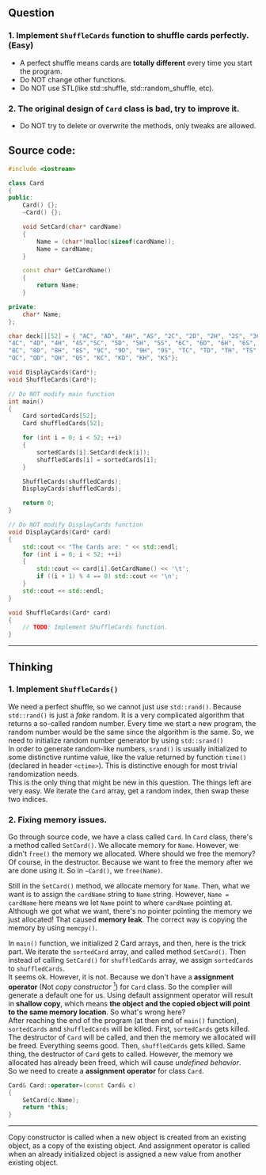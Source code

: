 ## Question
### 1. Implement `ShuffleCards` function to shuffle cards perfectly. (Easy)
* A perfect shuffle means cards are **totally different** every time you start the program.
* Do NOT change other functions.
* Do NOT use STL(like std::shuffle, std::random_shuffle, etc).
### 2. The original design of `Card` class  is bad, try to improve it.
* Do NOT try to delete or overwrite the methods, only tweaks are allowed.

## Source code:
```cpp
#include <iostream>

class Card
{
public:
	Card() {};
	~Card() {};

	void SetCard(char* cardName)
	{
		Name = (char*)malloc(sizeof(cardName));
		Name = cardName;
	}

	const char* GetCardName()
	{
		return Name;
	}

private:
	char* Name;
};

char deck[][52] = { "AC", "AD", "AH", "AS", "2C", "2D", "2H", "2S", "3C", "3D", "3H", "3S",
"4C", "4D", "4H", "4S","5C", "5D", "5H", "5S", "6C", "6D", "6H", "6S", "7C", "7D", "7H", "7S",
"8C", "8D", "8H", "8S", "9C", "9D", "9H", "9S", "TC", "TD", "TH", "TS", "JC", "JD", "JH", "JS",
"QC", "QD", "QH", "QS", "KC", "KD", "KH", "KS"};

void DisplayCards(Card*);
void ShuffleCards(Card*);

// Do NOT modify main function
int main()
{
	Card sortedCards[52];
	Card shuffledCards[52];

	for (int i = 0; i < 52; ++i)
	{
		sortedCards[i].SetCard(deck[i]);
		shuffledCards[i] = sortedCards[i];
	}

	ShuffleCards(shuffledCards);
	DisplayCards(shuffledCards);

	return 0;
}

// Do NOT modify DisplayCards function
void DisplayCards(Card* card)
{
	std::cout << "The Cards are: " << std::endl;
	for (int i = 0; i < 52; ++i)
	{
		std::cout << card[i].GetCardName() << '\t';
		if ((i + 1) % 4 == 0) std::cout << '\n';
	}
	std::cout << std::endl;
}

void ShuffleCards(Card* card)
{
	// TODO: Implement ShuffleCards function.
}
```

---

## Thinking
### 1. Implement `ShuffleCards()`
We need a perfect shuffle, so we cannot just use `std::rand()`. Because `std::rand()` is just a *fake* random. It is a very complicated algorithm that returns a so-called random number. Every time we start a new program, the random number would be the same since the algorithm is the same. So, we need to initialize random number generator by using `std::srand()`  
In order to generate random-like numbers, `srand()` is usually initialized to some distinctive runtime value, like the value returned by function `time()` (declared in header `<ctime>`). This is distinctive enough for most trivial randomization needs.  
This is the only thing that might be new in this question. The things left are very easy. We iterate the `Card` array, get a random index, then swap these two indices.

### 2. Fixing memory issues.
Go through source code, we have a class called `Card`. In `Card` class, there's a method called `SetCard()`. We allocate memory for `Name`. However, we didn't `free()` the memory we allocated. Where should we free the memory? Of course, in the destructor. Because we want to free the memory after we are done using it. So in `~Card()`, we `free(Name)`.

Still in the `SetCard()` method, we allocate memory for `Name`. Then, what we want is to assign the `cardName` string to `Name` string. However, `Name = cardName` here means we let `Name` point to where `cardName` pointing at. Although we got what we want, there's no pointer pointing the memory we just allocated! That caused **memory leak**. The correct way is copying the memory by using `memcpy()`.

In `main()` function, we initialized 2 Card arrays, and then, here is the trick part. We iterate the `sortedCard` array, and called method `SetCard()`. Then instead of calling `SetCard()` for `shuffledCards` array, we assign `sortedCards` to `shuffledCards`.  
It seems ok. However, it is not. Because we don't have a **assignment operator** (Not *copy constructor* [<sup>1</sup>](#1)) for `Card` class. So the complier will generate a default one for us. Using default assignment operator will result in **shallow copy**, which means **the object and the copied object will point to the same memory location**. So what's wrong here?  
After reaching the end of the program (at then end of `main()` function), `sortedCards` and `shuffledCards` will be killed. First, `sortedCards` gets killed. The destructor of `Card` will be called, and then the memory we allocated will be freed. Everything seems good. Then, `shuffledCards` gets killed. Same thing, the destructor of `Card` gets to called. However, the memory we allocated has already been freed, which will cause *undefined behavior*.  
So we need to create a **assignment operator** for class `Card`.
```cpp
Card& Card::operator=(const Card& c)
{
	SetCard(c.Name);
	return *this;
} 
```
---
<a class="anchor" id="1"></a> Copy constructor is called when a new object is created from an existing object, as a copy of the existing object. And assignment operator is called when an already initialized object is assigned a new value from another existing object.